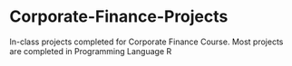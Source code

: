 # Corporate-Finance-Projects
In-class projects completed for Corporate Finance Course.
Most projects are completed in Programming Language R
